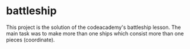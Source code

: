 # battleship
This project is the solution of the codeacademy's battleship lesson.
The main task was to make more than one ships which consist more than one pieces (coordinate).
